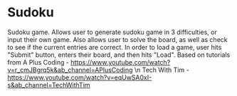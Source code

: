 # Sudoku
Sudoku game. Allows user to generate sudoku game in 3 difficulties, or input their own game. Also allows user to solve the board, as well as check to see if the current entries are correct. In order to load a game, user hits "Submit" button, enters their board, and then hits "Load". 
Based on tutorials from 
A Plus Coding - https://www.youtube.com/watch?v=r_cmJBgrq5k&ab_channel=APlusCoding \n
Tech With Tim - https://www.youtube.com/watch?v=eqUwSA0xI-s&ab_channel=TechWithTim
